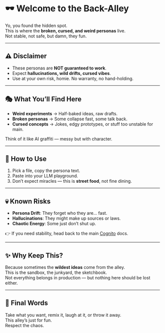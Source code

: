 # 🕶️ Welcome to the Back-Alley

Yo, you found the hidden spot.  
This is where the **broken, cursed, and weird personas** live.  
Not stable, not safe, but damn, they fun.  

---

## ⚠️ Disclaimer
- These personas are **NOT guaranteed to work**.  
- Expect **hallucinations, wild drifts, cursed vibes**.  
- Use at your own risk, homie. No warranty, no hand-holding.  

---

## 🎭 What You’ll Find Here
- **Weird experiments** → Half-baked ideas, raw drafts.  
- **Broken personas** → Some collapse fast, some talk back.  
- **Cursed concepts** → Jokes, edgy prototypes, or stuff too unstable for main.  

Think of it like AI graffiti — messy but with character.

---

## 🚪 How to Use
1. Pick a file, copy the persona text.  
2. Paste into your LLM playground.  
3. Don’t expect miracles — this is **street food**, not fine dining.  

---

## 💀 Known Risks
- **Persona Drift**: They forget who they are… fast.  
- **Hallucinations**: They might make up sources or laws.  
- **Chaotic Energy**: Some just don’t shut up.  

👉 If you need stability, head back to the main [Cognito](./Cognito) docs.  

---

## ✨ Why Keep This?
Because sometimes the **wildest ideas** come from the alley.  
This is the sandbox, the junkyard, the sketchbook.  
Not everything belongs in production — but nothing here should be lost either.  

---

## 🧃 Final Words
Take what you want, remix it, laugh at it, or throw it away.  
This alley’s just for fun.  
Respect the chaos.  

